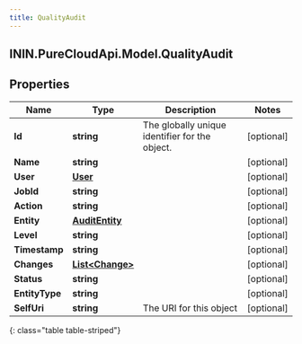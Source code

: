 ```yaml
---
title: QualityAudit
---
```

## ININ.PureCloudApi.Model.QualityAudit

## Properties

|Name | Type | Description | Notes|
|------------ | ------------- | ------------- | -------------|
| **Id** | **string** | The globally unique identifier for the object. | [optional] |
| **Name** | **string** |  | [optional] |
| **User** | [**User**](User.html) |  | [optional] |
| **JobId** | **string** |  | [optional] |
| **Action** | **string** |  | [optional] |
| **Entity** | [**AuditEntity**](AuditEntity.html) |  | [optional] |
| **Level** | **string** |  | [optional] |
| **Timestamp** | **string** |  | [optional] |
| **Changes** | [**List&lt;Change&gt;**](Change.html) |  | [optional] |
| **Status** | **string** |  | [optional] |
| **EntityType** | **string** |  | [optional] |
| **SelfUri** | **string** | The URI for this object | [optional] |
{: class="table table-striped"}


